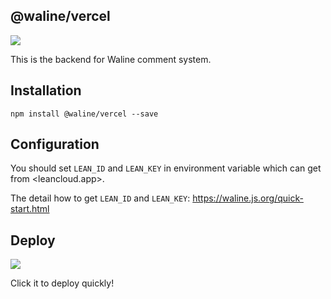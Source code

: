 ## @waline/vercel

![](https://img.shields.io/npm/v/@waline/vercel?color=blue&logo=npm&style=flat-square)   

This is the backend for Waline comment system.

## Installation

```
npm install @waline/vercel --save
```

## Configuration

You should set `LEAN_ID` and `LEAN_KEY` in environment variable which can get from <leancloud.app>.

The detail how to get `LEAN_ID` and `LEAN_KEY`: <https://waline.js.org/quick-start.html>

## Deploy

[ ![](https://vercel.com/button) ](https://vercel.com/import/project?template=https://github.com/lizheming/waline/tree/master/example)

Click it to deploy quickly!


